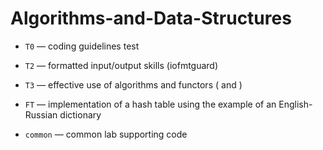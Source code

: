 # Algorithms-and-Data-Structures
- `T0` — coding guidelines test

- `T2` — formatted input/output skills (iofmtguard)
- `T3` — effective use of algorithms and functors (<algorithm> and <functional>)
- `FT` — implementation of a hash table using the example of an English-Russian dictionary

- `common` — common lab supporting code
